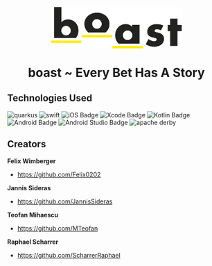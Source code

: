 

<img alt="boast" src="https://raw.githubusercontent.com/htl-leo-itp-2325-4-5BHITM/boast/main/documents/Design/logo.svg" style="width: 60%; display: block; margin-left: auto; margin-right: auto;"/>

<h1 style="text-align: center;">boast ~ Every Bet Has A Story</h1>



## Technologies Used
<p>
    <img alt="quarkus" src="https://img.shields.io/badge/quarkus-%234794EB.svg?style=for-the-badge&logo=quarkus&logoColor=white">
    <img alt="swift" src="https://img.shields.io/badge/Swift-FA7343?style=for-the-badge&logo=swift&logoColor=white">
    <img src="https://img.shields.io/badge/iOS-000?logo=ios&logoColor=fff&style=for-the-badge" alt="iOS Badge">
    <img src="https://img.shields.io/badge/Xcode-147EFB?logo=xcode&logoColor=fff&style=for-the-badge" alt="Xcode Badge">
    <img src="https://img.shields.io/badge/Kotlin-7F52FF?logo=kotlin&logoColor=fff&style=for-the-badge" alt="Kotlin Badge">
    <img src="https://img.shields.io/badge/Android-3DDC84?logo=android&logoColor=fff&style=for-the-badge" alt="Android Badge">
    <img src="https://img.shields.io/badge/Android%20Studio-3DDC84?logo=androidstudio&logoColor=fff&style=for-the-badge" alt="Android Studio Badge">
    <img alt="apache derby" src="https://img.shields.io/badge/Apache-D22128?logo=apache&logoColor=fff&style=for-the-badge">
</p>


## Creators

**Felix Wimberger**
- <https://github.com/Felix0202>

**Jannis Sideras**
- <https://github.com/JannisSideras>

**Teofan Mihaescu**
- <https://github.com/MTeofan>

**Raphael Scharrer**
- <https://github.com/ScharrerRaphael>
